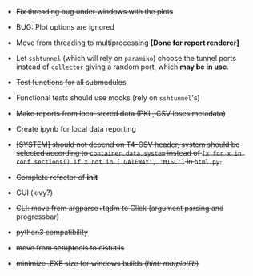 - <s>Fix threading bug under windows with the plots</s>

- BUG: Plot options are ignored

- Move from threading to multiprocessing **[Done for report renderer]**

- Let `sshtunnel` (which will rely on `paramiko`) choose the tunnel ports
instead of `collector` giving a random port, which **may be in use**.

- <s>Test functions for all submodules</s>

- Functional tests should use mocks (rely on `sshtunnel`'s)

- <s>Make reports from local stored data (PKL, CSV loses metadata)</s>

- Create ipynb for local data reporting

- <s>[SYSTEM] should not depend on T4-CSV header, system should be selected
according to `container.data.system` instead of
`[x for x in conf.sections() if x not in ['GATEWAY', 'MISC']` in `html.py`.<s>

- <s>Complete refactor of __init__</s>

- GUI (kivy?)

- CLI: move from argparse+tqdm to Click (argument parsing and progressbar)

- python3 compatibility

- move from setuptools to distutils

- minimize .EXE size for windows builds (*hint: matplotlib*)